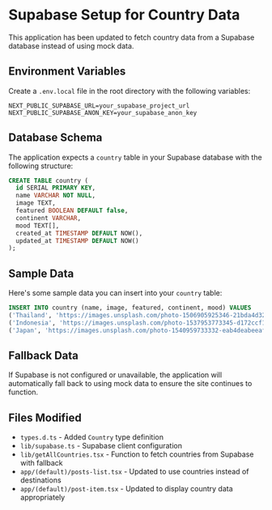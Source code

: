 # Supabase Setup for Country Data

This application has been updated to fetch country data from a Supabase database instead of using mock data.

## Environment Variables

Create a `.env.local` file in the root directory with the following variables:

```env
NEXT_PUBLIC_SUPABASE_URL=your_supabase_project_url
NEXT_PUBLIC_SUPABASE_ANON_KEY=your_supabase_anon_key
```

## Database Schema

The application expects a `country` table in your Supabase database with the following structure:

```sql
CREATE TABLE country (
  id SERIAL PRIMARY KEY,
  name VARCHAR NOT NULL,
  image TEXT,
  featured BOOLEAN DEFAULT false,
  continent VARCHAR,
  mood TEXT[],
  created_at TIMESTAMP DEFAULT NOW(),
  updated_at TIMESTAMP DEFAULT NOW()
);
```

## Sample Data

Here's some sample data you can insert into your `country` table:

```sql
INSERT INTO country (name, image, featured, continent, mood) VALUES
('Thailand', 'https://images.unsplash.com/photo-1506905925346-21bda4d32df4?ixlib=rb-4.0.3&auto=format&fit=crop&w=800&q=80', true, 'Asia', ARRAY['vibrant', 'cultural', 'affordable', 'tropical']),
('Indonesia', 'https://images.unsplash.com/photo-1537953773345-d172ccf13cf1?ixlib=rb-4.0.3&auto=format&fit=crop&w=800&q=80', false, 'Asia', ARRAY['beach', 'islands', 'relaxed', 'spiritual']),
('Japan', 'https://images.unsplash.com/photo-1540959733332-eab4deabeeaf?ixlib=rb-4.0.3&auto=format&fit=crop&w=800&q=80', false, 'Asia', ARRAY['modern', 'tech', 'urban', 'efficient']);
```

## Fallback Data

If Supabase is not configured or unavailable, the application will automatically fall back to using mock data to ensure the site continues to function.

## Files Modified

- `types.d.ts` - Added `Country` type definition
- `lib/supabase.ts` - Supabase client configuration
- `lib/getAllCountries.tsx` - Function to fetch countries from Supabase with fallback
- `app/(default)/posts-list.tsx` - Updated to use countries instead of destinations
- `app/(default)/post-item.tsx` - Updated to display country data appropriately
